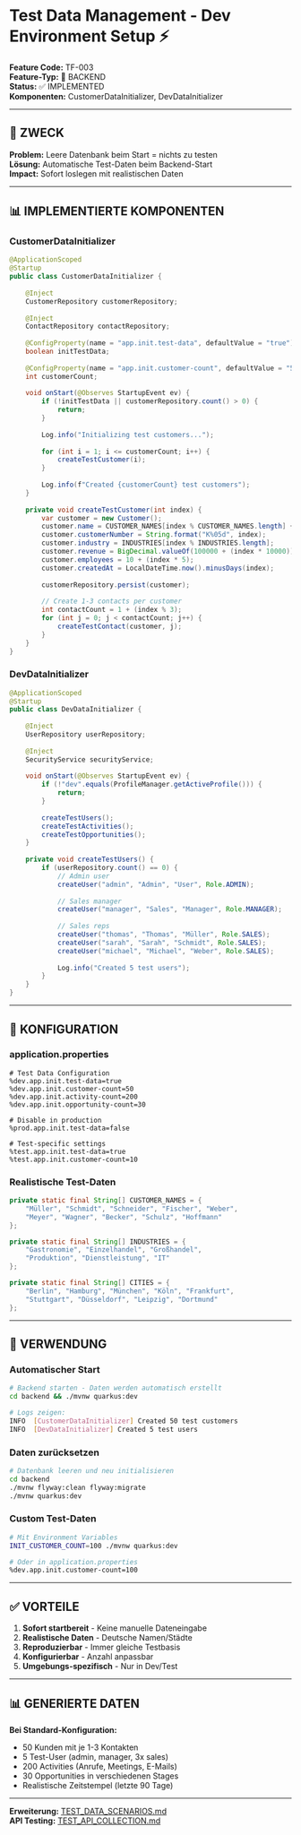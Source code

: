 # Test Data Management - Dev Environment Setup ⚡

**Feature Code:** TF-003  
**Feature-Typ:** 🔧 BACKEND  
**Status:** ✅ IMPLEMENTED  
**Komponenten:** CustomerDataInitializer, DevDataInitializer  

---

## 🎯 ZWECK

**Problem:** Leere Datenbank beim Start = nichts zu testen  
**Lösung:** Automatische Test-Daten beim Backend-Start  
**Impact:** Sofort loslegen mit realistischen Daten  

---

## 📊 IMPLEMENTIERTE KOMPONENTEN

### CustomerDataInitializer
```java
@ApplicationScoped
@Startup
public class CustomerDataInitializer {
    
    @Inject
    CustomerRepository customerRepository;
    
    @Inject
    ContactRepository contactRepository;
    
    @ConfigProperty(name = "app.init.test-data", defaultValue = "true")
    boolean initTestData;
    
    @ConfigProperty(name = "app.init.customer-count", defaultValue = "50")
    int customerCount;
    
    void onStart(@Observes StartupEvent ev) {
        if (!initTestData || customerRepository.count() > 0) {
            return;
        }
        
        Log.info("Initializing test customers...");
        
        for (int i = 1; i <= customerCount; i++) {
            createTestCustomer(i);
        }
        
        Log.info(f"Created {customerCount} test customers");
    }
    
    private void createTestCustomer(int index) {
        var customer = new Customer();
        customer.name = CUSTOMER_NAMES[index % CUSTOMER_NAMES.length] + " GmbH";
        customer.customerNumber = String.format("K%05d", index);
        customer.industry = INDUSTRIES[index % INDUSTRIES.length];
        customer.revenue = BigDecimal.valueOf(100000 + (index * 10000));
        customer.employees = 10 + (index * 5);
        customer.createdAt = LocalDateTime.now().minusDays(index);
        
        customerRepository.persist(customer);
        
        // Create 1-3 contacts per customer
        int contactCount = 1 + (index % 3);
        for (int j = 0; j < contactCount; j++) {
            createTestContact(customer, j);
        }
    }
}
```

### DevDataInitializer
```java
@ApplicationScoped
@Startup
public class DevDataInitializer {
    
    @Inject
    UserRepository userRepository;
    
    @Inject
    SecurityService securityService;
    
    void onStart(@Observes StartupEvent ev) {
        if (!"dev".equals(ProfileManager.getActiveProfile())) {
            return;
        }
        
        createTestUsers();
        createTestActivities();
        createTestOpportunities();
    }
    
    private void createTestUsers() {
        if (userRepository.count() == 0) {
            // Admin user
            createUser("admin", "Admin", "User", Role.ADMIN);
            
            // Sales manager
            createUser("manager", "Sales", "Manager", Role.MANAGER);
            
            // Sales reps
            createUser("thomas", "Thomas", "Müller", Role.SALES);
            createUser("sarah", "Sarah", "Schmidt", Role.SALES);
            createUser("michael", "Michael", "Weber", Role.SALES);
            
            Log.info("Created 5 test users");
        }
    }
}
```

---

## 🔧 KONFIGURATION

### application.properties
```properties
# Test Data Configuration
%dev.app.init.test-data=true
%dev.app.init.customer-count=50
%dev.app.init.activity-count=200
%dev.app.init.opportunity-count=30

# Disable in production
%prod.app.init.test-data=false

# Test-specific settings
%test.app.init.test-data=true
%test.app.init.customer-count=10
```

### Realistische Test-Daten
```java
private static final String[] CUSTOMER_NAMES = {
    "Müller", "Schmidt", "Schneider", "Fischer", "Weber",
    "Meyer", "Wagner", "Becker", "Schulz", "Hoffmann"
};

private static final String[] INDUSTRIES = {
    "Gastronomie", "Einzelhandel", "Großhandel", 
    "Produktion", "Dienstleistung", "IT"
};

private static final String[] CITIES = {
    "Berlin", "Hamburg", "München", "Köln", "Frankfurt",
    "Stuttgart", "Düsseldorf", "Leipzig", "Dortmund"
};
```

---

## 🚀 VERWENDUNG

### Automatischer Start
```bash
# Backend starten - Daten werden automatisch erstellt
cd backend && ./mvnw quarkus:dev

# Logs zeigen:
INFO  [CustomerDataInitializer] Created 50 test customers
INFO  [DevDataInitializer] Created 5 test users
```

### Daten zurücksetzen
```bash
# Datenbank leeren und neu initialisieren
cd backend
./mvnw flyway:clean flyway:migrate
./mvnw quarkus:dev
```

### Custom Test-Daten
```bash
# Mit Environment Variables
INIT_CUSTOMER_COUNT=100 ./mvnw quarkus:dev

# Oder in application.properties
%dev.app.init.customer-count=100
```

---

## ✅ VORTEILE

1. **Sofort startbereit** - Keine manuelle Dateneingabe
2. **Realistische Daten** - Deutsche Namen/Städte
3. **Reproduzierbar** - Immer gleiche Testbasis
4. **Konfigurierbar** - Anzahl anpassbar
5. **Umgebungs-spezifisch** - Nur in Dev/Test

---

## 📊 GENERIERTE DATEN

**Bei Standard-Konfiguration:**
- 50 Kunden mit je 1-3 Kontakten
- 5 Test-User (admin, manager, 3x sales)
- 200 Activities (Anrufe, Meetings, E-Mails)
- 30 Opportunities in verschiedenen Stages
- Realistische Zeitstempel (letzte 90 Tage)

---

**Erweiterung:** [TEST_DATA_SCENARIOS.md](/docs/features/ACTIVE/01_security/TEST_DATA_SCENARIOS.md)  
**API Testing:** [TEST_API_COLLECTION.md](/docs/features/ACTIVE/01_security/TEST_API_COLLECTION.md)